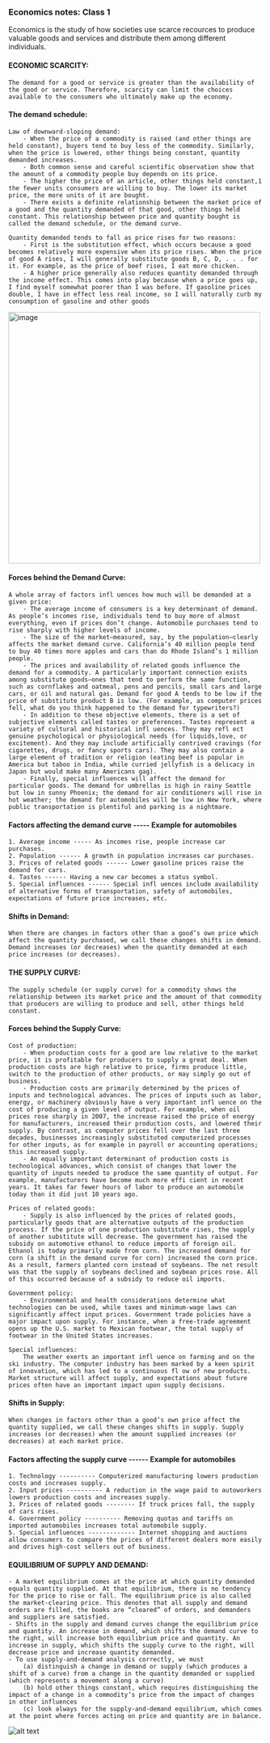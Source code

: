 ### Economics notes: Class 1

Economics is the study of how societies use scarce recources to produce valuable goods and services and distribute them among different individuals.

#### ECONOMIC SCARCITY:
    The demand for a good or service is greater than the availability of the good or service. Therefore, scarcity can limit the choices available to the consumers who ultimately make up the economy.

#### The demand schedule:   
    Law of downward-sloping demand: 
        - When the price of a commodity is raised (and other things are held constant), buyers tend to buy less of the commodity. Similarly, when the price is lowered, other things being constant, quantity demanded increases.
        - Both common sense and careful scientific observation show that the amount of a commodity people buy depends on its price.
        - The higher the price of an article, other things held constant,1 the fewer units consumers are willing to buy. The lower its market price, the more units of it are bought.
        - There exists a definite relationship between the market price of a good and the quantity demanded of that good, other things held constant. This relationship between price and quantity bought is called the demand schedule, or the demand curve.

    Quantity demanded tends to fall as price rises for two reasons:
        - First is the substitution effect, which occurs because a good becomes relatively more expensive when its price rises. When the price of good A rises, I will generally substitute goods B, C, D, . . . for it. For example, as the price of beef rises, I eat more chicken.
        - A higher price generally also reduces quantity demanded through the income effect. This comes into play because when a price goes up, I find myself somewhat poorer than I was before. If gasoline prices double, I have in effect less real income, so I will naturally curb my consumption of gasoline and other goods

<img width="498" alt="image" src="https://user-images.githubusercontent.com/49789867/156184374-8dbe7fb5-2f84-46fd-b6ce-b2f2953df2ea.png">


#### Forces behind the Demand Curve:
    A whole array of factors infl uences how much will be demanded at a given price:
        - The average income of consumers is a key determinant of demand. As people’s incomes rise, individuals tend to buy more of almost everything, even if prices don’t change. Automobile purchases tend to rise sharply with higher levels of income.
        - The size of the market—measured, say, by the population—clearly affects the market demand curve. California’s 40 million people tend to buy 40 times more apples and cars than do Rhode Island’s 1 million people.
        - The prices and availability of related goods influence the demand for a commodity. A particularly important connection exists among substitute goods—ones that tend to perform the same function, such as cornflakes and oatmeal, pens and pencils, small cars and large cars, or oil and natural gas. Demand for good A tends to be low if the price of substitute product B is low. (For example, as computer prices fell, what do you think happened to the demand for typewriters?)
        - In addition to these objective elements, there is a set of subjective elements called tastes or preferences. Tastes represent a variety of cultural and historical infl uences. They may refl ect genuine psychological or physiological needs (for liquids,love, or excitement). And they may include artificially contrived cravings (for cigarettes, drugs, or fancy sports cars). They may also contain a large element of tradition or religion (eating beef is popular in America but taboo in India, while curried jellyfish is a delicacy in Japan but would make many Americans gag).
        - Finally, special influences will affect the demand for particular goods. The demand for umbrellas is high in rainy Seattle but low in sunny Phoenix; the demand for air conditioners will rise in hot weather; the demand for automobiles will be low in New York, where public transportation is plentiful and parking is a nightmare.

#### Factors affecting the demand curve ----- Example for automobiles
    1. Average income ----- As incomes rise, people increase car purchases.
    2. Population ------ A growth in population increases car purchases.
    3. Prices of related goods ------ Lower gasoline prices raise the demand for cars.
    4. Tastes ------ Having a new car becomes a status symbol.
    5. Special influences ------ Special infl uences include availability of alternative forms of transportation, safety of automobiles, expectations of future price increases, etc.

#### Shifts in Demand:
    When there are changes in factors other than a good’s own price which affect the quantity purchased, we call these changes shifts in demand. Demand increases (or decreases) when the quantity demanded at each price increases (or decreases).

#### THE SUPPLY CURVE:
    The supply schedule (or supply curve) for a commodity shows the relationship between its market price and the amount of that commodity that producers are willing to produce and sell, other things held constant.

#### Forces behind the Supply Curve:
    Cost of production:
        - When production costs for a good are low relative to the market price, it is profitable for producers to supply a great deal. When production costs are high relative to price, firms produce little, switch to the production of other products, or may simply go out of business. 
        - Production costs are primarily determined by the prices of inputs and technological advances. The prices of inputs such as labor, energy, or machinery obviously have a very important infl uence on the cost of producing a given level of output. For example, when oil prices rose sharply in 2007, the increase raised the price of energy for manufacturers, increased their production costs, and lowered their supply. By contrast, as computer prices fell over the last three decades, businesses increasingly substituted computerized processes for other inputs, as for example in payroll or accounting operations; this increased supply.
        - An equally important determinant of production costs is technological advances, which consist of changes that lower the quantity of inputs needed to produce the same quantity of output. For example, manufacturers have become much more effi cient in recent years. It takes far fewer hours of labor to produce an automobile today than it did just 10 years ago.

    Prices of related goods:
        - Supply is also influenced by the prices of related goods, particularly goods that are alternative outputs of the production process. If the price of one production substitute rises, the supply of another substitute will decrease. The government has raised the subsidy on automotive ethanol to reduce imports of foreign oil. Ethanol is today primarily made from corn. The increased demand for corn (a shift in the demand curve for corn) increased the corn price. As a result, farmers planted corn instead of soybeans. The net result was that the supply of soybeans declined and soybean prices rose. All of this occurred because of a subsidy to reduce oil imports.

    Government policy:
        - Environmental and health considerations determine what technologies can be used, while taxes and minimum-wage laws can significantly affect input prices. Government trade policies have a major impact upon supply. For instance, when a free-trade agreement opens up the U.S. market to Mexican footwear, the total supply of footwear in the United States increases.

    Special influences:
        The weather exerts an important infl uence on farming and on the ski industry. The computer industry has been marked by a keen spirit of innovation, which has led to a continuous fl ow of new products. Market structure will affect supply, and expectations about future prices often have an important impact upon supply decisions.

#### Shifts in Supply:
    When changes in factors other than a good’s own price affect the quantity supplied, we call these changes shifts in supply. Supply increases (or decreases) when the amount supplied increases (or decreases) at each market price.

#### Factors affecting the supply curve ------ Example for automobiles
    1. Technology ---------- Computerized manufacturing lowers production costs and increases supply.
    2. Input prices ---------- A reduction in the wage paid to autoworkers lowers production costs and increases supply.
    3. Prices of related goods -------- If truck prices fall, the supply of cars rises.
    4. Government policy ---------- Removing quotas and tariffs on imported automobiles increases total automobile supply.
    5. Special influences ------------- Internet shopping and auctions allow consumers to compare the prices of different dealers more easily and drives high-cost sellers out of business.

#### EQUILIBRIUM OF SUPPLY AND DEMAND:
    - A market equilibrium comes at the price at which quantity demanded equals quantity supplied. At that equilibrium, there is no tendency for the price to rise or fall. The equilibrium price is also called the market-clearing price. This denotes that all supply and demand orders are filled, the books are “cleared” of orders, and demanders and suppliers are satisfied.
    - Shifts in the supply and demand curves change the equilibrium price and quantity. An increase in demand, which shifts the demand curve to the right, will increase both equilibrium price and quantity. An increase in supply, which shifts the supply curve to the right, will decrease price and increase quantity demanded.
    - To use supply-and-demand analysis correctly, we must
        (a) distinguish a change in demand or supply (which produces a shift of a curve) from a change in the quantity demanded or supplied (which represents a movement along a curve)
        (b) hold other things constant, which requires distinguishing the impact of a change in a commodity’s price from the impact of changes in other influences
        (c) look always for the supply-and-demand equilibrium, which comes at the point where forces acting on price and quantity are in balance.
    
![alt text](https://user-images.githubusercontent.com/49789867/156183407-4d9774bc-47b6-4617-bd42-d722fd1bf4cd.png "Logo Title Text 1")















